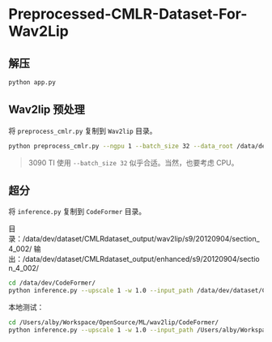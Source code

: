 # Preprocessed-CMLR-Dataset-For-Wav2Lip

## 解压

``` sh
python app.py
```

## Wav2lip 预处理

将 `preprocess_cmlr.py` 复制到 `Wav2lip` 目录。

``` sh
python preprocess_cmlr.py --ngpu 1 --batch_size 32 --data_root /data/dev/dataset/CMLRdataset_output/ --preprocessed_root /data/dev/dataset/CMLRdataset_output/wav2lip/
```

> 3090 TI 使用 `--batch_size 32` 似乎合适。当然，也要考虑 CPU。

## 超分

将 `inference.py` 复制到 `CodeFormer` 目录。

目录：/data/dev/dataset/CMLRdataset_output/wav2lip/s9/20120904/section_4_002/
输出：/data/dev/dataset/CMLRdataset_output/enhanced/s9/20120904/section_4_002/

``` sh
cd /data/dev/CodeFormer/
python inference.py --upscale 1 -w 1.0 --input_path /data/dev/dataset/CMLRdataset_output/wav2lip/ --output_path /data/dev/dataset/CMLRdataset_output/enhanced/
```

本地测试：

``` sh
cd /Users/alby/Workspace/OpenSource/ML/wav2lip/CodeFormer/
python inference.py --upscale 1 -w 1.0 --input_path /Users/alby/Workspace/Temp/ --output_path /Users/alby/Workspace/Temp/out/
```
